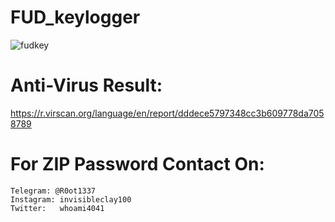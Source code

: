 # FUD_keylogger

![fudkey](https://user-images.githubusercontent.com/82051128/136669498-44949cc0-279b-42b6-a50c-0789c617697e.png)

# Anti-Virus Result:
  
  https://r.virscan.org/language/en/report/dddece5797348cc3b609778da7058789
  
# For ZIP Password Contact On:
    Telegram: @R0ot1337
    Instagram: invisibleclay100
    Twitter:   whoami4041
